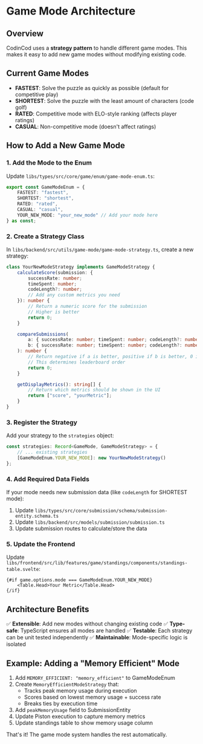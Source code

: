 # Game Mode Architecture

## Overview

CodinCod uses a **strategy pattern** to handle different game modes. This makes it easy to add new game modes without modifying existing code.

## Current Game Modes

- **FASTEST**: Solve the puzzle as quickly as possible (default for competitive play)
- **SHORTEST**: Solve the puzzle with the least amount of characters (code golf)
- **RATED**: Competitive mode with ELO-style ranking (affects player ratings)
- **CASUAL**: Non-competitive mode (doesn't affect ratings)

## How to Add a New Game Mode

### 1. Add the Mode to the Enum

Update `libs/types/src/core/game/enum/game-mode-enum.ts`:

```typescript
export const GameModeEnum = {
	FASTEST: "fastest",
	SHORTEST: "shortest",
	RATED: "rated",
	CASUAL: "casual",
	YOUR_NEW_MODE: "your_new_mode" // Add your mode here
} as const;
```

### 2. Create a Strategy Class

In `libs/backend/src/utils/game-mode/game-mode-strategy.ts`, create a new strategy:

```typescript
class YourNewModeStrategy implements GameModeStrategy {
	calculateScore(submission: {
		successRate: number;
		timeSpent: number;
		codeLength?: number;
		// Add any custom metrics you need
	}): number {
		// Return a numeric score for the submission
		// Higher is better
		return 0;
	}

	compareSubmissions(
		a: { successRate: number; timeSpent: number; codeLength?: number },
		b: { successRate: number; timeSpent: number; codeLength?: number }
	): number {
		// Return negative if a is better, positive if b is better, 0 if equal
		// This determines leaderboard order
		return 0;
	}

	getDisplayMetrics(): string[] {
		// Return which metrics should be shown in the UI
		return ["score", "yourMetric"];
	}
}
```

### 3. Register the Strategy

Add your strategy to the `strategies` object:

```typescript
const strategies: Record<GameMode, GameModeStrategy> = {
	// ... existing strategies
	[GameModeEnum.YOUR_NEW_MODE]: new YourNewModeStrategy()
};
```

### 4. Add Required Data Fields

If your mode needs new submission data (like `codeLength` for SHORTEST mode):

1. Update `libs/types/src/core/submission/schema/submission-entity.schema.ts`
2. Update `libs/backend/src/models/submission/submission.ts`
3. Update submission routes to calculate/store the data

### 5. Update the Frontend

Update `libs/frontend/src/lib/features/game/standings/components/standings-table.svelte`:

```svelte
{#if game.options.mode === GameModeEnum.YOUR_NEW_MODE}
	<Table.Head>Your Metric</Table.Head>
{/if}
```

## Architecture Benefits

✅ **Extensible**: Add new modes without changing existing code
✅ **Type-safe**: TypeScript ensures all modes are handled
✅ **Testable**: Each strategy can be unit tested independently
✅ **Maintainable**: Mode-specific logic is isolated

## Example: Adding a "Memory Efficient" Mode

1. Add `MEMORY_EFFICIENT: "memory_efficient"` to GameModeEnum
2. Create `MemoryEfficientModeStrategy` that:
   - Tracks peak memory usage during execution
   - Scores based on lowest memory usage + success rate
   - Breaks ties by execution time
3. Add `peakMemoryUsage` field to SubmissionEntity
4. Update Piston execution to capture memory metrics
5. Update standings table to show memory usage column

That's it! The game mode system handles the rest automatically.
